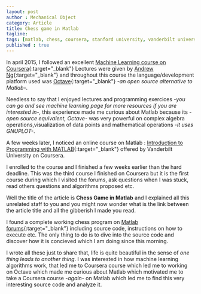 ```yaml
---
layout: post
author : Mechanical Object
category: Article
title: Chess game in Matlab
tagline: 
tags: [matlab, chess, coursera, stanford university, vanderbilt university, machine learning, octave]
published : true
---
```


In april 2015, I followed an excellent [Machine Learning course on Coursera](https://www.coursera.org/course/ml){:target="_blank"}
Lectures were given by [Andrew Ng](http://cs.stanford.edu/people/ang/){:target="_blank"} and throughout this course the language/development 
platform used was [Octave](http://www.gnu.org/software/octave/){:target="_blank"} *-an open source alternative to Matlab-*.

<!--more-->

Needless to say that I enjoyed lectures and programming exercices *-you can go and see machine learning page for more resources 
if you are interested in-*, this experience made me curious about Matlab because its *-open source equivalent, Octave-* 
was very powerful on complex algebra operations,visualization of data points and mathematical operations *-it uses GNUPLOT-*.

A few weeks later, I noticed an online course on Matlab : 
[Introduction to Programming with MATLAB](https://www.coursera.org/course/matlab){:target="_blank"} offered by Vanderbilt University on Coursera.

I enrolled to the course and I finished a few weeks earlier than the hard deadline. This was the third course I finished on Coursera 
but it is the first course during which I visited the forums, ask questions when I was stuck, read others questions and algorithms proposed etc.

Well the title of the article is **Chess Game in Matlab** and I explained all this unrelated staff to you and you might now wonder 
what is the link between the article title and all the gibberish I made you read.

I found a complete working chess program on [Matlab forums](http://www.mathworks.com/matlabcentral/fileexchange/47272-chess-master){:target="_blank"}
including source code, instructions on how to execute etc. The only thing to do is to dive into the source code and discover how it is 
concieved which I am doing since this morning.

I wrote all these just to share that, life is quite beautiful in the sense of *one thing leads to another thing*. I was interested in how machine learning algorithms work, that led me to Coursera course which led me to working on Octave which made me curious about Matlab which motivated me to take a Coursera course *-again-* on Matlab which led me to find this very interesting source code and analyze it.